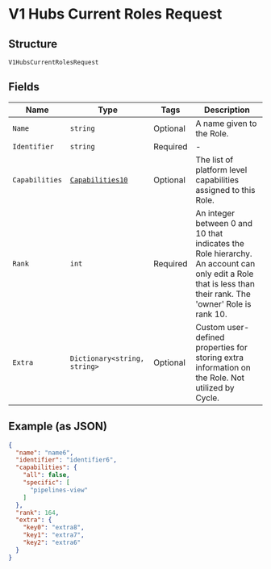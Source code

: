 
# V1 Hubs Current Roles Request

## Structure

`V1HubsCurrentRolesRequest`

## Fields

| Name | Type | Tags | Description |
|  --- | --- | --- | --- |
| `Name` | `string` | Optional | A name given to the Role. |
| `Identifier` | `string` | Required | - |
| `Capabilities` | [`Capabilities10`](../../doc/models/capabilities-10.md) | Optional | The list of platform level capabilities assigned to this Role. |
| `Rank` | `int` | Required | An integer between 0 and 10 that indicates the Role hierarchy. An account can only edit a Role that is less than their rank. The 'owner' Role is rank 10. |
| `Extra` | `Dictionary<string, string>` | Optional | Custom user-defined properties for storing extra information on the Role. Not utilized by Cycle. |

## Example (as JSON)

```json
{
  "name": "name6",
  "identifier": "identifier6",
  "capabilities": {
    "all": false,
    "specific": [
      "pipelines-view"
    ]
  },
  "rank": 164,
  "extra": {
    "key0": "extra8",
    "key1": "extra7",
    "key2": "extra6"
  }
}
```

